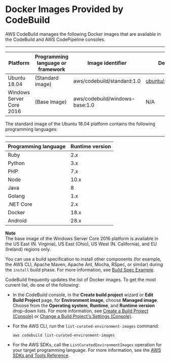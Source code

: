 # Docker Images Provided by CodeBuild<a name="build-env-ref-available"></a>

AWS CodeBuild manages the following Docker images that are available in the CodeBuild and AWS CodePipeline consoles\.


****  

| Platform | Programming language or framework | Image identifier | Definition | 
| --- | --- | --- | --- | 
| Ubuntu 18\.04 | \(Standard image\) | aws/codebuild/standard:1\.0 | [ubuntu/standard/1\.0](https://github.com/aws/aws-codebuild-docker-images/tree/master/ubuntu/standard/1.0) | 
| Windows Server Core 2016 | \(Base Image\) | aws/codebuild/windows\-base:1\.0 | N/A | 

 The standard image of the Ubuntu 18\.04 platform contains the following programming languages: 


****  

| Programming language | Runtime version | 
| --- | --- | 
| Ruby | 2\.x | 
| Python | 3\.x | 
| PHP | 7\.x | 
| Node | 10\.x | 
| Java | 8 | 
| Golang | 1\.x | 
| \.NET Core | 2\.x | 
| Docker | 18\.x | 
| Android | 28\.x | 

**Note**  
 The base image of the Windows Server Core 2016 platform is available in the US East \(N\. Virginia\), US East \(Ohio\), US West \(N\. California\), and EU \(Ireland\) regions only\. 

You can use a build specification to install other components \(for example, the AWS CLI, Apache Maven, Apache Ant, Mocha, RSpec, or similar\) during the `install` build phase\. For more information, see [Build Spec Example](build-spec-ref.md#build-spec-ref-example)\.

CodeBuild frequently updates the list of Docker images\. To get the most current list, do one of the following:
+ In the CodeBuild console, in the **Create build project** wizard or **Edit Build Project** page, for **Environment image**, choose **Managed image**\. Choose from the **Operating system**, **Runtime**, and **Runtime version** drop\-down lists\. For more information, see [Create a Build Project \(Console\)](create-project.md#create-project-console) or [Change a Build Project's Settings \(Console\)](change-project.md#change-project-console)\.
+ For the AWS CLI, run the `list-curated-environment-images` command:

  ```
  aws codebuild list-curated-environment-images
  ```
+ For the AWS SDKs, call the `ListCuratedEnvironmentImages` operation for your target programming language\. For more information, see the [AWS SDKs and Tools Reference](sdk-ref.md)\.